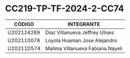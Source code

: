 # CC219-TP-TF-2024-2-CC74
| CÓDIGO      | INTEGRANTE                                 |
|-------------|--------------------------------------------|
| U202124269  | Diaz Villanueva Jeffrey Ulises             |
| U202110078  | Loyola Huaman Jose Alejandro                |
| U20211D574  | Mallma Villanueva Fabiana Nayeli           |
